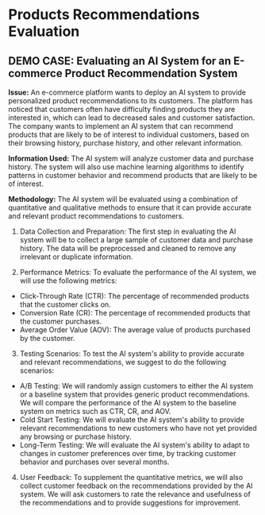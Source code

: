 # Products Recommendations Evaluation 

## DEMO CASE: Evaluating an AI System for an E-commerce Product Recommendation System

**Issue:** An e-commerce platform wants to deploy an AI system to provide personalized product recommendations to its customers. The platform has noticed that customers often have difficulty finding products they are interested in, which can lead to decreased sales and customer satisfaction. The company wants to implement an AI system that can recommend products that are likely to be of interest to individual customers, based on their browsing history, purchase history, and other relevant information.

**Information Used:** The AI system will analyze customer data and purchase history. The system will also use machine learning algorithms to identify patterns in customer behavior and recommend products that are likely to be of interest.

**Methodology:** The AI system will be evaluated using a combination of quantitative and qualitative methods to ensure that it can provide accurate and relevant product recommendations to customers.

1.	Data Collection and Preparation: The first step in evaluating the AI system will be to collect a large sample of customer data and purchase history. The data will be preprocessed and cleaned to remove any irrelevant or duplicate information.

2.	Performance Metrics: To evaluate the performance of the AI system, we will use the following metrics:
- Click-Through Rate (CTR): The percentage of recommended products that the customer clicks on.
- Conversion Rate (CR): The percentage of recommended products that the customer purchases.
- Average Order Value (AOV): The average value of products purchased by the customer.
  
3.	Testing Scenarios: To test the AI system's ability to provide accurate and relevant recommendations, we suggest to do the following scenarios:
- A/B Testing: We will randomly assign customers to either the AI system or a baseline system that provides generic product recommendations. We will compare the performance of the AI system to the baseline system on metrics such as CTR, CR, and AOV.
- Cold Start Testing: We will evaluate the AI system's ability to provide relevant recommendations to new customers who have not yet provided any browsing or purchase history.
- Long-Term Testing: We will evaluate the AI system's ability to adapt to changes in customer preferences over time, by tracking customer behavior and purchases over several months.

4.	User Feedback: To supplement the quantitative metrics, we will also collect customer feedback on the recommendations provided by the AI system. We will ask customers to rate the relevance and usefulness of the recommendations and to provide suggestions for improvement.
